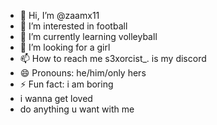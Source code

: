 - 👋 Hi, I’m @zaamx11
- 👀 I’m interested in football
- 🌱 I’m currently learning volleyball 
- 💞️ I’m looking for a girl 
- 📫 How to reach me s3xorcist_. is my discord
- 😄 Pronouns: he/him/only hers
- ⚡ Fun fact: i am boring 
- i wanna get loved
- do anything u want with me
